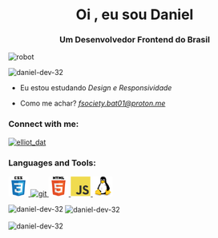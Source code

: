 <h1 align="center">Oi , eu sou Daniel</h1>
<h3 align="center">Um Desenvolvedor Frontend do Brasil</h3>

<img src="https://media.tenor.com/dL7emNpiR8cAAAAd/mr-robot-elliot.gif" align="rigth" alt="robot" width="400"/> 

<p align="left"> <img src="https://komarev.com/ghpvc/?username=daniel-dev-32&label=Profile%20views&color=0e75b6&style=flat" alt="daniel-dev-32" /> </p>

- Eu estou estudando *Design e Responsividade*

- Como me achar? *fsociety.bat01@proton.me*

<h3 align="left">Connect with me:</h3>
<p align="left">
<a href="https://instagram.com/elliot_dat" target="blank"><img align="center" src="https://raw.githubusercontent.com/rahuldkjain/github-profile-readme-generator/master/src/images/icons/Social/instagram.svg" alt="elliot_dat" height="30" width="40" /></a>
</p>

<h3 align="left">Languages and Tools:</h3>
<p align="left"> <a href="https://www.w3schools.com/css/" target="_blank" rel="noreferrer"> <img src="https://raw.githubusercontent.com/devicons/devicon/master/icons/css3/css3-original-wordmark.svg" alt="css3" width="40" height="40"/> </a> <a href="https://git-scm.com/" target="_blank" rel="noreferrer"> <img src="https://www.vectorlogo.zone/logos/git-scm/git-scm-icon.svg" alt="git" width="40" height="40"/> </a> <a href="https://www.w3.org/html/" target="_blank" rel="noreferrer"> <img src="https://raw.githubusercontent.com/devicons/devicon/master/icons/html5/html5-original-wordmark.svg" alt="html5" width="40" height="40"/> </a> <a href="https://developer.mozilla.org/en-US/docs/Web/JavaScript" target="_blank" rel="noreferrer"> <img src="https://raw.githubusercontent.com/devicons/devicon/master/icons/javascript/javascript-original.svg" alt="javascript" width="40" height="40"/> </a> <a href="https://www.linux.org/" target="_blank" rel="noreferrer"> <img src="https://raw.githubusercontent.com/devicons/devicon/master/icons/linux/linux-original.svg" alt="linux" width="40" height="40"/> </a> </p>

<p><img align="left" src="https://github-readme-stats.vercel.app/api/top-langs?username=daniel-dev-32&show_icons=true&locale=en&layout=compact" alt="daniel-dev-32" /></p>

<p>&nbsp;<img align="center" src="https://github-readme-stats.vercel.app/api?username=daniel-dev-32&show_icons=true&locale=en" alt="daniel-dev-32" /></p>

<p><img align="center" src="https://github-readme-streak-stats.herokuapp.com/?user=daniel-dev-32&" alt="daniel-dev-32" /></p>
